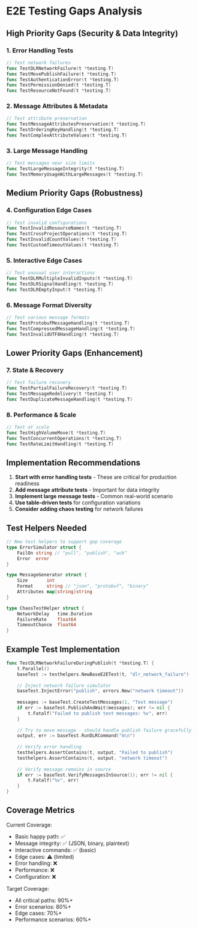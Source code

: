# E2E Testing Gaps Analysis

## High Priority Gaps (Security & Data Integrity)

### 1. Error Handling Tests
```go
// Test network failures
func TestDLRNetworkFailure(t *testing.T)
func TestMovePublishFailure(t *testing.T)
func TestAuthenticationError(t *testing.T)
func TestPermissionDenied(t *testing.T)
func TestResourceNotFound(t *testing.T)
```

### 2. Message Attributes & Metadata
```go
// Test attribute preservation
func TestMessageAttributesPreservation(t *testing.T)
func TestOrderingKeyHandling(t *testing.T)
func TestComplexAttributeValues(t *testing.T)
```

### 3. Large Message Handling
```go
// Test messages near size limits
func TestLargeMessageIntegrity(t *testing.T)
func TestMemoryUsageWithLargeMessages(t *testing.T)
```

## Medium Priority Gaps (Robustness)

### 4. Configuration Edge Cases
```go
// Test invalid configurations
func TestInvalidResourceNames(t *testing.T)
func TestCrossProjectOperations(t *testing.T)
func TestInvalidCountValues(t *testing.T)
func TestCustomTimeoutValues(t *testing.T)
```

### 5. Interactive Edge Cases
```go
// Test unusual user interactions
func TestDLRMultipleInvalidInputs(t *testing.T)
func TestDLRSignalHandling(t *testing.T)
func TestDLREmptyInput(t *testing.T)
```

### 6. Message Format Diversity
```go
// Test various message formats
func TestProtobufMessageHandling(t *testing.T)
func TestCompressedMessageHandling(t *testing.T)
func TestInvalidUTF8Handling(t *testing.T)
```

## Lower Priority Gaps (Enhancement)

### 7. State & Recovery
```go
// Test failure recovery
func TestPartialFailureRecovery(t *testing.T)
func TestMessageRedelivery(t *testing.T)
func TestDuplicateMessageHandling(t *testing.T)
```

### 8. Performance & Scale
```go
// Test at scale
func TestHighVolumeMove(t *testing.T)
func TestConcurrentOperations(t *testing.T)
func TestRateLimitHandling(t *testing.T)
```

## Implementation Recommendations

1. **Start with error handling tests** - These are critical for production readiness
2. **Add message attribute tests** - Important for data integrity
3. **Implement large message tests** - Common real-world scenario
4. **Use table-driven tests** for configuration variations
5. **Consider adding chaos testing** for network failures

## Test Helpers Needed

```go
// New test helpers to support gap coverage
type ErrorSimulator struct {
    FailOn string // "pull", "publish", "ack"
    Error  error
}

type MessageGenerator struct {
    Size       int
    Format     string // "json", "protobuf", "binary"
    Attributes map[string]string
}

type ChaosTestHelper struct {
    NetworkDelay   time.Duration
    FailureRate    float64
    TimeoutChance  float64
}
```

## Example Test Implementation

```go
func TestDLRNetworkFailureDuringPublish(t *testing.T) {
    t.Parallel()
    baseTest := testhelpers.NewBaseE2ETest(t, "dlr_network_failure")
    
    // Inject network failure simulator
    baseTest.InjectError("publish", errors.New("network timeout"))
    
    messages := baseTest.CreateTestMessages(1, "Test message")
    if err := baseTest.PublishAndWait(messages); err != nil {
        t.Fatalf("Failed to publish test messages: %v", err)
    }
    
    // Try to move message - should handle publish failure gracefully
    output, err := baseTest.RunDLRCommand("m\n")
    
    // Verify error handling
    testhelpers.AssertContains(t, output, "Failed to publish")
    testhelpers.AssertContains(t, output, "network timeout")
    
    // Verify message remains in source
    if err := baseTest.VerifyMessagesInSource(1); err != nil {
        t.Fatalf("%v", err)
    }
}
```

## Coverage Metrics

Current Coverage:
- Basic happy path: ✅
- Message integrity: ✅ (JSON, binary, plaintext)
- Interactive commands: ✅ (basic)
- Edge cases: ⚠️ (limited)
- Error handling: ❌
- Performance: ❌
- Configuration: ❌

Target Coverage:
- All critical paths: 90%+
- Error scenarios: 80%+
- Edge cases: 70%+
- Performance scenarios: 60%+
